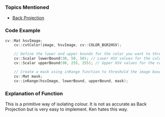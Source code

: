 ### **Topics Mentioned**
- [Back Projection](../../Computer%20Vision/Topics/Back%20Projection.md)

### Code Example
```c++
cv::Mat hsvImage;
    cv::cvtColor(image, hsvImage, cv::COLOR_BGR2HSV);

    // Define the lower and upper bounds for the color you want to threshold
    cv::Scalar lowerBound(30, 50, 50); // Lower HSV values for the color (in this case, green)
    cv::Scalar upperBound(90, 255, 255); // Upper HSV values for the color (in this case, green)

    // Create a mask using inRange function to threshold the image based on the defined color range
    cv::Mat mask;
    cv::inRange(hsvImage, lowerBound, upperBound, mask);
```


### Explanation of Function
This is a primitive way of isolating colour. It is not as accurate as Back Projection but is very easy to implement. Ken hates this way.